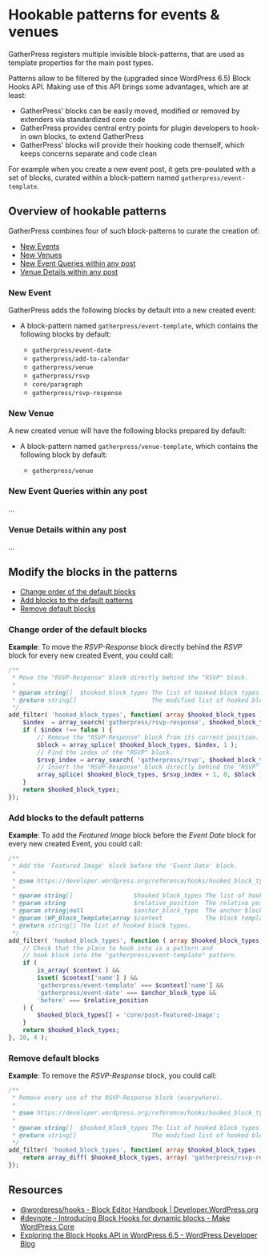 # Hookable patterns for events & venues

GatherPress registers multiple invisible block-patterns, that are used as template properties for the main post types.

Patterns allow to be filtered by the (upgraded since WordPress 6.5) Block Hooks API. Making use of this API brings some advantages, which are at least:

- GatherPress' blocks can be easily moved, modified or removed by extenders via standardized core code
- GatherPress provides central entry points for plugin developers to hook-in own blocks, to extend GatherPress
- GatherPress' blocks will provide their hooking code themself, which keeps concerns separate and code clean

For example when you create a new event post, it gets pre-poulated with a set of blocks, curated within a block-pattern named `gatherpress/event-template`.

## Overview of hookable patterns

GatherPress combines four of such block-patterns to curate the creation of:

- [New Events](#new-event)
- [New Venues](#new-venue)
- [New Event Queries within any post](#new-event-queries-within-any-post)
- [Venue Details within any post](#venue-details-within-any-post)

### New Event

GatherPress adds the following blocks by default into a new created event:

- A block-pattern named `gatherpress/event-template`, which contains the following blocks by default:

    - `gatherpress/event-date`
    - `gatherpress/add-to-calendar`
    - `gatherpress/venue`
    - `gatherpress/rsvp`
    - `core/paragraph`
    - `gatherpress/rsvp-response`


### New Venue

A new created venue will have the following blocks prepared by default:

- A block-pattern named `gatherpress/venue-template`, which contains the following block by default:

    - `gatherpress/venue`


### New Event Queries within any post

...

### Venue Details within any post

...

## Modify the blocks in the patterns

- [Change order of the default blocks](#change-order-of-the-default-blocks)
- [Add blocks to the default patterns](#add-blocks-to-the-default-patterns)
- [Remove default blocks](#remove-default-blocks)

### Change order of the default blocks

**Example**: To move the *RSVP-Response* block directly behind the *RSVP* block for every new created Event,
you could call:

```php
/**
 * Move the "RSVP-Response" block directly behind the "RSVP" block.
 *
 * @param string[]  $hooked_block_types The list of hooked block types.
 * @return string[]                     The modified list of hooked block types.
 */
add_filter( 'hooked_block_types', function( array $hooked_block_types ) : array {
    $index  = array_search('gatherpress/rsvp-response', $hooked_block_types);
    if ( $index !== false ) {
        // Remove the "RSVP-Response" block from its current position.
        $block = array_splice( $hooked_block_types, $index, 1 );
        // Find the index of the "RSVP" block.
        $rsvp_index = array_search( 'gatherpress/rsvp', $hooked_block_types );
        // Insert the "RSVP-Response" block directly behind the "RSVP" block.
        array_splice( $hooked_block_types, $rsvp_index + 1, 0, $block );
    }
    return $hooked_block_types;
});
```

### Add blocks to the default patterns

**Example**: To add the *Featured Image* block before the *Event Date* block for every new created Event,
you could call:

```php
/**
 * Add the 'Featured Image' block before the 'Event Date' block.
 *
 * @see https://developer.wordpress.org/reference/hooks/hooked_block_types/
 *
 * @param string[]                 $hooked_block_types The list of hooked  block types.
 * @param string                   $relative_position  The relative position  of the hooked blocks. Can be one of 'before', 'after', 'first_child', or  'last_child'.
 * @param string|null              $anchor_block_type  The anchor block type.
 * @param \WP_Block_Template|array $context            The block template,  template part, or pattern that the anchor block belongs to.
 * @return string[] The list of hooked block types.
 */
add_filter( 'hooked_block_types', function ( array $hooked_block_types, string $relative_position, ?string $anchor_block_type, $context ): array {
    // Check that the place to hook into is a pattern and
    // hook block into the "gatherpress/event-template" pattern.
    if ( 
        is_array( $context ) &&
        isset( $context['name'] ) &&
        'gatherpress/event-template' === $context['name'] &&
        'gatherpress/event-date' === $anchor_block_type &&
        'before' === $relative_position
    ) {
        $hooked_block_types[] = 'core/post-featured-image';
    }
    return $hooked_block_types;
}, 10, 4 );
```

### Remove default blocks

**Example**: To remove the *RSVP-Response* block, you could call:

```php
/**
 * Remove every use of the RSVP-Response block (everywhere).
 *
 * @see https://developer.wordpress.org/reference/hooks/hooked_block_types/
 *
 * @param string[]  $hooked_block_types The list of hooked block types.
 * @return string[]                     The modified list of hooked block types.
 */
add_filter( 'hooked_block_types', function( array $hooked_block_types ) : array {
    return array_diff( $hooked_block_types, array( 'gatherpress/rsvp-response' ) );
});
```

## Resources

- [@wordpress/hooks - Block Editor Handbook | Developer.WordPress.org](https://developer.wordpress.org/block-editor/reference-guides/packages/packages-hooks/)
- [#devnote - Introducing Block Hooks for dynamic blocks - Make WordPress Core](https://make.wordpress.org/core/2023/10/15/introducing-block-hooks-for-dynamic-blocks/)
- [Exploring the Block Hooks API in WordPress 6.5 - WordPress Developer Blog](https://developer.wordpress.org/news/2024/03/25/exploring-the-block-hooks-api-in-wordpress-6-5/)
